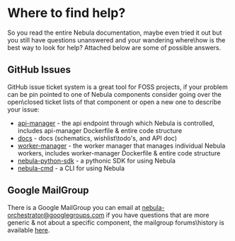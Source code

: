 # Where to find help?

So you read the entire Nebula documentation, maybe even tried it out but you still have questions unanswered and your wandering where\how is the best way to look for help? 
Attached below are some of possible answers.


## GitHub Issues

GitHub issue ticket system is a great tool for FOSS projects, if your problem can be pin pointed to one of Nebula components consider going over the open\closed ticket lists of that component or open a new one to describe your issue:

* [api-manager](https://github.com/nebula-orchestrator/worker-manager/issues) - the api endpoint through which Nebula is controlled, includes api-manager Dockerfile & entire code structure
* [docs](https://github.com/nebula-orchestrator/docs/issues) - docs (schematics, wishlist\todo's, and API doc)
* [worker-manager](https://github.com/nebula-orchestrator/api-manager/issues) - the worker manager that manages individual Nebula workers, includes worker-manager Dockerfile & entire code structure
* [nebula-python-sdk](https://github.com/nebula-orchestrator/nebula-python-sdk/issues) - a pythonic SDK for using Nebula
* [nebula-cmd](https://github.com/nebula-orchestrator/nebula-cmd/issues) - a CLI for using Nebula

## Google MailGroup

There is a Google MailGroup you can email at [nebula-orchestrator@googlegroups.com](mailto:nebula-orchestrator@googlegroups.com) if you have questions that are more generic & not about a specific component, the mailgroup forums\history is available [here](https://groups.google.com/d/forum/nebula-orchestrator).

 